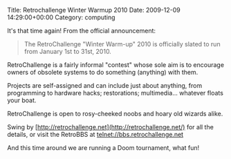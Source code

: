 Title: Retrochallenge Winter Warmup 2010
Date: 2009-12-09 14:29:00+00:00
Category: computing

It's that time again! From the official announcement:

  

> The RetroChallenge "Winter Warm-up" 2010 is officially slated to run from
January 1st to 31st, 2010.

>

>

  
  
RetroChallenge is a fairly informal "contest" whose sole aim is to encourage
owners of obsolete systems to do something (anything) with them.

>

>

  
  
Projects are self-assigned and can include just about anything, from
programming to hardware hacks; restorations; multimedia... whatever floats
your boat.

>

>

  
  
RetroChallenge is open to rosy-cheeked noobs and hoary old wizards alike.

>

>

  
  
Swing by [http://retrochallenge.net](http://retrochallenge.net/) for all the
details, or visit the RetroBBS at
[telnet://bbs.retrochallenge.net](telnet://bbs.retrochallenge.net)

  

  
  
And this time around we are running a Doom tournament, what fun!

